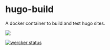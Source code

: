 # hugo-build
A docker container to build and test hugo sites.

[![](https://badge.imagelayers.io/samueldebruyn/hugo-build:latest.svg)](https://imagelayers.io/?images=samueldebruyn/hugo-build:latest 'Get your own badge on imagelayers.io')

[![wercker status](https://app.wercker.com/status/8afdbf4994c7db1948a47dfd28304863/m "wercker status")](https://app.wercker.com/project/bykey/8afdbf4994c7db1948a47dfd28304863)